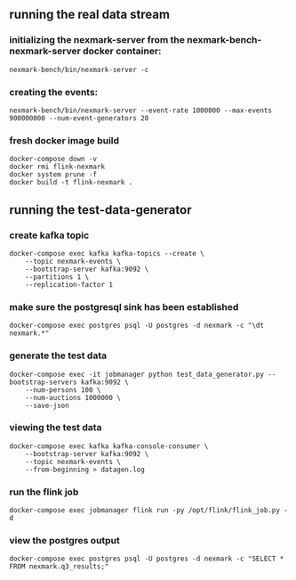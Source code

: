 ## running the real data stream

### initializing the nexmark-server from the nexmark-bench-nexmark-server docker container:
```
nexmark-bench/bin/nexmark-server -c
```

### creating the events:
```
nexmark-bench/bin/nexmark-server --event-rate 1000000 --max-events 900000000 --num-event-generators 20
```

### fresh docker image build
```
docker-compose down -v
docker rmi flink-nexmark
docker system prune -f
docker build -t flink-nexmark .
```

## running the test-data-generator

### create kafka topic
```
docker-compose exec kafka kafka-topics --create \
    --topic nexmark-events \
    --bootstrap-server kafka:9092 \
    --partitions 1 \
    --replication-factor 1
```

### make sure the postgresql sink has been established
```
docker-compose exec postgres psql -U postgres -d nexmark -c "\dt nexmark.*"
```

### generate the test data
```
docker-compose exec -it jobmanager python test_data_generator.py --bootstrap-servers kafka:9092 \
    --num-persons 100 \
    --num-auctions 1000000 \
    --save-json
```

### viewing the test data
```
docker-compose exec kafka kafka-console-consumer \
    --bootstrap-server kafka:9092 \
    --topic nexmark-events \
    --from-beginning > datagen.log
```

### run the flink job
```
docker-compose exec jobmanager flink run -py /opt/flink/flink_job.py -d
```

### view the postgres output
```
docker-compose exec postgres psql -U postgres -d nexmark -c "SELECT * FROM nexmark.q3_results;"
```